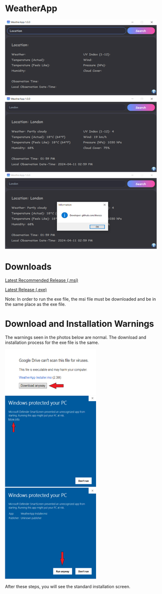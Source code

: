 # WeatherApp

<img width="500" height="250" src="WeatherApp/Images/image_1.png">
<img width="500" height="250" src="WeatherApp/Images/image_2.png">
<img width="500" height="250" src="WeatherApp/Images/image_3.png">

# Downloads

[Latest Recommended Release (.msi)](https://drive.google.com/uc?id=1JlY_ULa6YQahpvY022B9vQDzW3zHQml4)

[Latest Release (.exe)](https://drive.google.com/uc?id=1JVoE79gJ1nAof3rv_ujF3QN9gl1JokXl)

Note: In order to run the exe file, the msi file must be downloaded and be in the same place as the exe file.

# Download and Installation Warnings

The warnings seen in the photos below are normal. The download and installation process for the exe file is the same.

<img width="300" height="150" src="WeatherApp/Images/image_4.png">
<img width="300" height="300" src="WeatherApp/Images/image_5.png">
<img width="300" height="300" src="WeatherApp/Images/image_6.png">

After these steps, you will see the standard installation screen.
